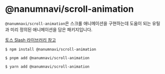 # @nanumnavi/scroll-animation

`@nanumnavi/scroll-animation`은 스크롤 애니메이션을 구현하는데 도움이 되는 유틸과 미리 정의된 애니메이션을 담은 패키지입니다.

[토스 Slash 라이브러리 참고](https://github.com/toss/slash/blob/main/packages/react/scroll-animation/README.ko.md)

```shell
$ npm install @nanumnavi/scroll-animation
```

```shell
$ pnpm add @nanumnavi/scroll-animation
```

```shell
$ yarn add @nanumnavi/scroll-animation
```
